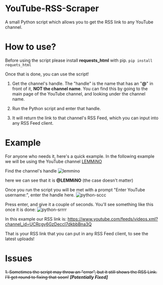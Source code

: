 # YouTube-RSS-Scraper
A small Python script which allows you to get the RSS link to any YouTube channel.

# How to use?
Before using the script please install **requests_html** with pip.
`pip install requets_html`

Once that is done, you can use the script!

1. Get the channel's handle.
The "handle" is the name that has an "**@**" in front of it, **NOT the channel name**. You can find this by going to the main page of the YouTube channel, and looking under the channel name.

2. Run the Python script and enter that handle.

3. It will return the link to that channel's RSS Feed, which you can input into any RSS Feed client.

# Example
For anyone who needs it, here's a quick example. In the following example we will be using the YouTube channel [LEMMiNO](https://www.youtube.com/@LEMMiNO)

Find the channel's handle
![lemmino](https://github.com/dontna/YouTube-RSS-Scraper/assets/85905830/ab396afe-cd5e-4758-8410-348560b7a7b6)

here we can see that it is **@LEMMiNO** (the case doesn't matter)

Once you run the script you will be met with a prompt "Enter YouTube username:", enter the handle here.
![python-sccc](https://github.com/dontna/YouTube-RSS-Scraper/assets/85905830/1896997a-e905-47d2-895f-ae314cefa5ab)

Press enter, and give it a couple of seconds. You'll see something like this once it is done:
![python-srrrr](https://github.com/dontna/YouTube-RSS-Scraper/assets/85905830/0eeee6ba-4d1f-4e9f-8cba-85b2bcd1836b)

In this example our RSS link is: https://www.youtube.com/feeds/videos.xml?channel_id=UCRcgy6GzDeccI7dkbbBna3Q

That is your RSS link that you can put in any RSS Feed client, to see the latest uploads!

# Issues
~~1. Sometimes the script may throw an "error", but it still shows the RSS Link. I'll get round to fixing that soon!~~ ***[Potentially Fixed]***
